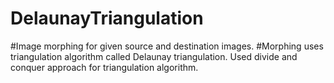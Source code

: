 # DelaunayTriangulation
#Image morphing for given source and destination images. 
#Morphing uses triangulation algorithm called Delaunay triangulation. Used divide and conquer approach for triangulation algorithm. 
